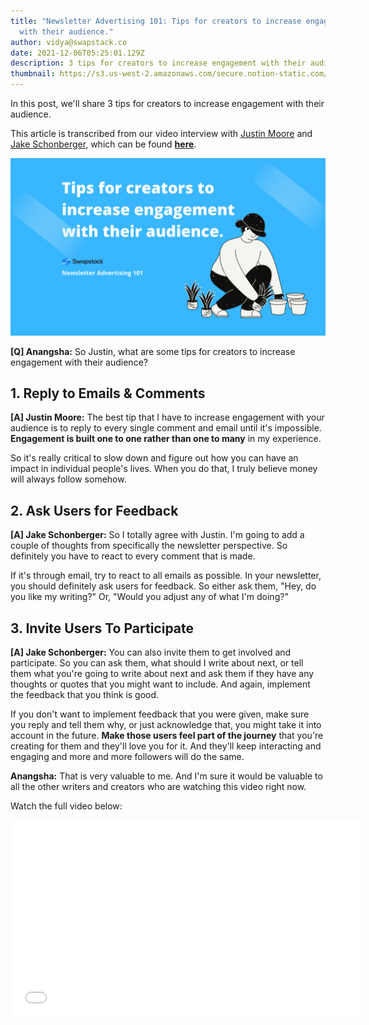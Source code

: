 ```yaml
---
title: "Newsletter Advertising 101: Tips for creators to increase engagement
  with their audience."
author: vidya@swapstack.co
date: 2021-12-06T05:25:01.129Z
description: 3 tips for creators to increase engagement with their audience.
thumbnail: https://s3.us-west-2.amazonaws.com/secure.notion-static.com/20f4adb9-746a-404f-9f93-b0acef637905/Newsletter_Advertising_101.png?X-Amz-Algorithm=AWS4-HMAC-SHA256&X-Amz-Content-Sha256=UNSIGNED-PAYLOAD&X-Amz-Credential=AKIAT73L2G45EIPT3X45%2F20211206%2Fus-west-2%2Fs3%2Faws4_request&X-Amz-Date=20211206T052724Z&X-Amz-Expires=86400&X-Amz-Signature=e295e05f5a07b486f0451a8e7d1e54766264b0d47a8c9535d01730d8784f35df&X-Amz-SignedHeaders=host&response-content-disposition=filename%20%3D%22Newsletter%2520Advertising%2520101.png%22&x-id=GetObject
---
```

In this post, we'll share 3 tips for creators to increase engagement with their audience.

This article is transcribed from our video interview with [Justin Moore](https://www.youtube.com/c/CreatorWizard) and [Jake Schonberger](https://www.linkedin.com/in/jakeschonberger/), which can be found **[here](https://www.youtube.com/watch?v=0L9nYwercfg)**.

![Newsletter Advertising](newsletter-advertising-101.png "Tips for creators to increase engagement")



**\[Q] Anangsha:** So Justin, what are some tips for creators to increase engagement with their audience?

## 1. Reply to Emails & Comments



**\[A] Justin Moore:** The best tip that I have to increase engagement with your audience is to reply to every single comment and email until it's impossible. **Engagement is built one to one rather than one to many** in my experience.

So it's really critical to slow down and figure out how you can have an impact in individual people's lives. When you do that, I truly believe money will always follow somehow.

## 2. Ask Users for Feedback



**\[A] Jake Schonberger:** So I totally agree with Justin. I'm going to add a couple of thoughts from specifically the newsletter perspective. So definitely you have to react to every comment that is made.

If it's through email, try to react to all emails as possible. In your newsletter, you should definitely ask users for feedback. So either ask them, "Hey, do you like my writing?" Or, "Would you adjust any of what I'm doing?"

## 3. Invite Users To Participate



**\[A] Jake Schonberger:** You can also invite them to get involved and participate. So you can ask them, what should I write about next, or tell them what you're going to write about next and ask them if they have any thoughts or quotes that you might want to include. And again, implement the feedback that you think is good.

If you don't want to implement feedback that you were given, make sure you reply and tell them why, or just acknowledge that, you might take it into account in the future. **Make those users feel part of the journey** that you're creating for them and they'll love you for it. And they'll keep interacting and engaging and more and more followers will do the same.



**Anangsha:** That is very valuable to me. And I'm sure it would be valuable to all the other writers and creators who are watching this video right now.

Watch the full video below:

<iframe width="560" height="315" src="[](https://www.youtube.com/embed/0L9nYwercfg)<https://www.youtube.com/embed/0L9nYwercfg>" title="YouTube video player" frameborder="0" allow="accelerometer; autoplay; clipboard-write; encrypted-media; gyroscope; picture-in-picture" allowfullscreen></iframe>
